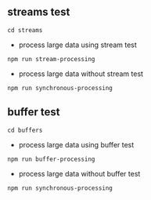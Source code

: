 ## streams test

```
cd streams  
```

- process large data using stream test 

```
npm run stream-processing
```

- process large data without stream test 

```
npm run synchronous-processing
```

## buffer test

```
cd buffers  
```

- process large data using buffer test 

```
npm run buffer-processing
```

- process large data without buffer test 

```
npm run synchronous-processing
```
